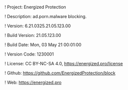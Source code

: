 ! Project: Energized Protection

! Description: ad.porn.malware blocking.

! Version: 6.21.0325.21.05.123.00

! Build Version: 21.05.123.00

! Build Date: Mon, 03 May 21 00:01:00

! Version Code: 1230001

! License: CC BY-NC-SA 4.0, https://energized.pro/license

! Github: https://github.com/EnergizedProtection/block

! Web: https://energized.pro

